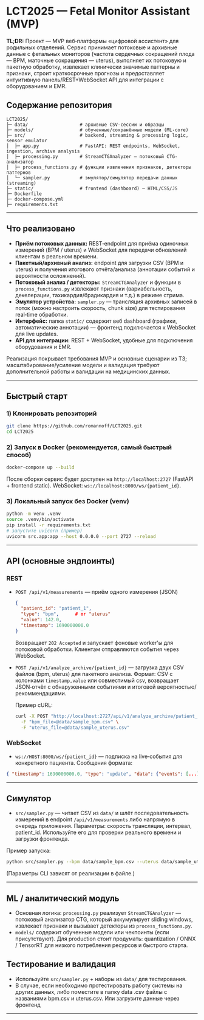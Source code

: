 # LCT2025 — Fetal Monitor Assistant (MVP)

**TL;DR:**
Проект — MVP веб‑платформы «цифровой ассистент» для родильных отделений. Сервис принимает потоковые и архивные данные с фетальных мониторов (частота сердечных сокращений плода — BPM, маточные сокращения — uterus), выполняет их потоковую и пакетную обработку, извлекает клинически значимые паттерны и признаки, строит краткосрочные прогнозы и предоставляет интуитивную панель/REST+WebSocket API для интеграции с оборудованием и EMR.

## Содержание репозитория

```
LCT2025/
├─ data/                   # архивные CSV-сессии и образцы
├─ models/                 # обученные/сохранённые модели (ML-core)
├─ src/                    # backend, streaming & processing logic, sensor emulator
│  ├─ app.py               # FastAPI: REST endpoints, WebSocket, ingestion, archive analysis
│  ├─ processing.py        # StreamCTGAnalyzer — потоковый CTG-анализатор
│  ├─ process_functions.py # функции извлечения признаков, детекторы паттернов
│  └─ sampler.py           # эмулятор/симулятор передачи данных (streaming)
├─ static/                 # frontend (dashboard) — HTML/CSS/JS
├─ Dockerfile
├─ docker-compose.yml
├─ requirements.txt
```

---

## Что реализовано

* **Приём потоковых данных:** REST‑endpoint для приёма одиночных измерений (BPM / uterus) и WebSocket для передачи обновлений клиентам в реальном времени.
* **Пакетный/архивный анализ:** endpoint для загрузки CSV (BPM и uterus) и получения итогового отчёта/анализа (аннотации событий и вероятности осложнений).
* **Потоковый анализ / детекторы:** `StreamCTGAnalyzer` и функции в `process_functions.py` извлекают признаки (вариабельность, декелерации, тахикардия/брадикардия и т.д.) в режиме стрима.
* **Эмулятор устройства:** `sampler.py` — трансляция архивных записей в поток (можно настроить скорость, chunk size) для тестирования real‑time обработки.
* **Интерфейс:** папка `static/` содержит веб dashboard (графики, автоматические аннотации) — фронтенд подключается к WebSocket для live updates.
* **API для интеграции:** REST + WebSocket, удобные для подключения оборудования и EMR.

Реализация покрывает требования MVP и основные сценарии из ТЗ; масштабирование/усиление модели и валидация требуют дополнительной работы и валидации на медицинских данных.

---

## Быстрый старт

### 1) Клонировать репозиторий

```bash
git clone https://github.com/romannoff/LCT2025.git
cd LCT2025
```

### 2) Запуск в Docker (рекомендуется, самый быстрый способ)

```bash
docker-compose up --build
```

После сборки сервис будет доступен на `http://localhost:2727` (FastAPI + frontend static). WebSocket: `ws://localhost:8000/ws/{patient_id}`.

### 3) Локальный запуск без Docker (venv)

```bash
python -m venv .venv
source .venv/bin/activate
pip install -r requirements.txt
# запустите uvicorn (пример)
uvicorn src.app:app --host 0.0.0.0 --port 2727 --reload
```

---

## API (основные эндпоинты)

### REST

* `POST /api/v1/measurements` — приём одного измерения (JSON)

  ```json
  {
    "patient_id": "patient_1",
    "type": "bpm",      # or "uterus"
    "value": 142.0,
    "timestamp": 1690000000.0
  }
  ```

  Возвращает `202 Accepted` и запускает фоновые worker'ы для потоковой обработки. Клиентам отправляются события через WebSocket.

* `POST /api/v1/analyze_archive/{patient_id}` — загрузка двух CSV файлов (bpm, uterus) для пакетного анализа. Формат: CSV с колонками `timestamp,value` или совместимый csv, возвращает JSON‑отчёт с обнаруженными событиями и итоговой вероятностью/рекоммендациями.

  Пример cURL:

  ```bash
  curl -X POST "http://localhost:2727/api/v1/analyze_archive/patient_1" \
    -F "bpm_file=@data/sample_bpm.csv" \
    -F "uterus_file=@data/sample_uterus.csv"
  ```

### WebSocket

* `ws://HOST:8000/ws/{patient_id}` — подписка на live‑события для конкретного пациента. Сообщения формата:

```json
{ "timestamp": 1690000000.0, "type": "update", "data": {"events": [...], "features": {...}} }
```

---

## Симулятор

* `src/sampler.py` — читает CSV из `data/` и шлёт последовательность измерений в endpoint `/api/v1/measurements` либо напрямую в очередь приложения. Параметры: скорость трансляции, интервал, patient_id. Используйте его для проверки реального времени и загрузки фронтенда.

Пример запуска:

```bash
python src/sampler.py --bpm data/sample_bpm.csv --uterus data/sample_uterus.csv --patient patient_1 --rate 4.0
```

(Параметры CLI зависят от реализации в файле.)

---

## ML / аналитический модуль

* Основная логика: `processing.py` реализует `StreamCTGAnalyzer` — потоковый анализатор CTG, который аккумулирует sliding windows, извлекает признаки и вызывает детекторы из `process_functions.py`.
* `models/` содержит обученные модели или чекпоинты (если присутствуют). Для production стоит продумать: quantization / ONNX / TensorRT для низкого потребления ресурсов и быстрого старта.

## Тестирование и валидация

* Используйте `src/sampler.py` + наборы из `data/` для тестирования.
* В случае, если необходимо протестировать работу системы на других данных, либо поместите в папку data .csv файлы с названиями bpm.csv и uterus.csv. Или загрузите данные через фронтенд
---
